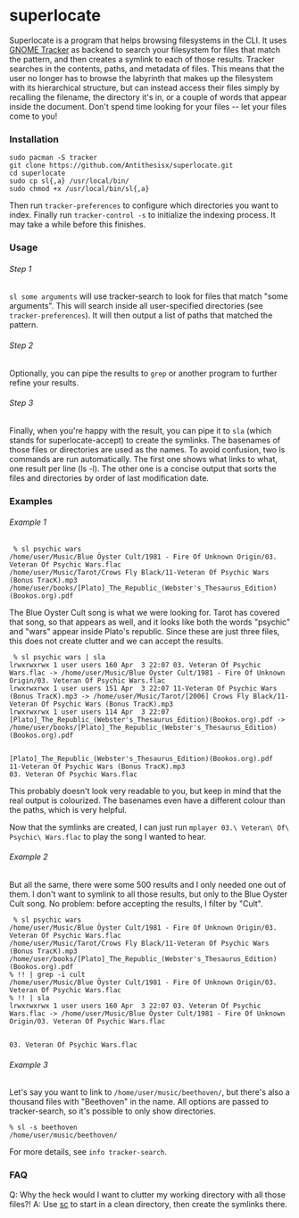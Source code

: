 superlocate
===========

Superlocate is a program that helps browsing filesystems in the CLI. It uses [GNOME Tracker](https://wiki.gnome.org/Projects/Tracker) as backend to search your filesystem for files that match the pattern, and then creates a symlink to each of those results. Tracker searches in the contents, paths, and metadata of files. This means that the user no longer has to browse the labyrinth that makes up the filesystem with its hierarchical structure, but can instead access their files simply by recalling the filename, the directory it's in, or a couple of words that appear inside the document. Don't spend time looking for your files -- let your files come to you!

### Installation
```
sudo pacman -S tracker
git clone https://github.com/Antithesisx/superlocate.git
cd superlocate
sudo cp sl{,a} /usr/local/bin/
sudo chmod +x /usr/local/bin/sl{,a}
```

Then run `tracker-preferences` to configure which directories you want to index. Finally run `tracker-control -s` to initialize the indexing process. It may take a while before this finishes.

### Usage
###### Step 1
`sl some arguments` will use tracker-search to look for files that match "some arguments". This will search inside all user-specified directories (see `tracker-preferences`). It will then output a list of paths that matched the pattern.

###### Step 2
Optionally, you can pipe the results to `grep` or another program to further refine your results.

###### Step 3
Finally, when you're happy with the result, you can pipe it to `sla` (which stands for superlocate-accept) to create the symlinks. The basenames of those files or directories are used as the names. To avoid confusion, two ls commands are run automatically. The first one shows what links to what, one result per line (ls -l). The other one is a concise output that sorts the files and directories by order of last modification date.

### Examples
###### Example 1
```
 % sl psychic wars
/home/user/Music/Blue Öyster Cult/1981 - Fire Of Unknown Origin/03. Veteran Of Psychic Wars.flac
/home/user/Music/Tarot/Crows Fly Black/11-Veteran Of Psychic Wars (Bonus TracK).mp3
/home/user/books/[Plato]_The_Republic_(Webster's_Thesaurus_Edition)(Bookos.org).pdf
```

The Blue Oyster Cult song is what we were looking for. Tarot has covered that song, so that appears as well, and it looks like both the words "psychic" and "wars" appear inside Plato's republic. Since these are just three files, this does not create clutter and we can accept the results.

```
 % sl psychic wars | sla
lrwxrwxrwx 1 user users 160 Apr  3 22:07 03. Veteran Of Psychic Wars.flac -> /home/user/Music/Blue Öyster Cult/1981 - Fire Of Unknown Origin/03. Veteran Of Psychic Wars.flac
lrwxrwxrwx 1 user users 151 Apr  3 22:07 11-Veteran Of Psychic Wars (Bonus TracK).mp3 -> /home/user/Music/Tarot/[2006] Crows Fly Black/11-Veteran Of Psychic Wars (Bonus TracK).mp3
lrwxrwxrwx 1 user users 114 Apr  3 22:07 [Plato]_The_Republic_(Webster's_Thesaurus_Edition)(Bookos.org).pdf -> /home/user/books/[Plato]_The_Republic_(Webster's_Thesaurus_Edition)(Bookos.org).pdf


[Plato]_The_Republic_(Webster's_Thesaurus_Edition)(Bookos.org).pdf  11-Veteran Of Psychic Wars (Bonus TracK).mp3
03. Veteran Of Psychic Wars.flac
```
This probably doesn't look very readable to you, but keep in mind that the real output is colourized. The basenames even have a different colour than the paths, which is very helpful.

Now that the symlinks are created, I can just run `mplayer 03.\ Veteran\ Of\ Psychic\ Wars.flac` to play the song I wanted to hear.

###### Example 2
But all the same, there were some 500 results and I only needed one out of them. I don't want to symlink to all those results, but only to the Blue Oyster Cult song. No problem: before accepting the results, I filter by "Cult".

```
 % sl psychic wars
/home/user/Music/Blue Öyster Cult/1981 - Fire Of Unknown Origin/03. Veteran Of Psychic Wars.flac
/home/user/Music/Tarot/Crows Fly Black/11-Veteran Of Psychic Wars (Bonus TracK).mp3
/home/user/books/[Plato]_The_Republic_(Webster's_Thesaurus_Edition)(Bookos.org).pdf
% !! | grep -i cult
/home/user/Music/Blue Öyster Cult/1981 - Fire Of Unknown Origin/03. Veteran Of Psychic Wars.flac
% !! | sla
lrwxrwxrwx 1 user users 160 Apr  3 22:07 03. Veteran Of Psychic Wars.flac -> /home/user/Music/Blue Öyster Cult/1981 - Fire Of Unknown Origin/03. Veteran Of Psychic Wars.flac


03. Veteran Of Psychic Wars.flac
```

###### Example 3
Let's say you want to link to `/home/user/music/beethoven/`, but there's also a thousand files with "Beethoven" in the name. All options are passed to tracker-search, so it's possible to only show directories.

```
% sl -s beethoven
/home/user/music/beethoven/
```

For more details, see `info tracker-search`.

### FAQ
Q: Why the heck would I want to clutter my working directory with all those files?!
A: Use [sc](https://github.com/Antithesisx/sc) to start in a clean directory, then create the symlinks there.


